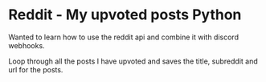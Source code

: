 # Reddit - My upvoted posts Python

Wanted to learn how to use the reddit api and combine it with discord webhooks.

Loop through all the posts I have upvoted and saves the title, subreddit and url for the posts.
